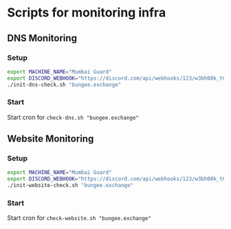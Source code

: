 # Scripts for monitoring infra

## DNS Monitoring
### Setup
```bash
export MACHINE_NAME="Mumbai Guard"
export DISCORD_WEBHOOK="https://discord.com/api/webhooks/123/w3bh00k_t0k3n"
./init-dns-check.sh "bungee.exchange"
```

### Start
Start cron for `check-dns.sh "bungee.exchange"`

## Website Monitoring
### Setup
```bash
export MACHINE_NAME="Mumbai Guard"
export DISCORD_WEBHOOK="https://discord.com/api/webhooks/123/w3bh00k_t0k3n"
./init-website-check.sh "bungee.exchange"
```

### Start
Start cron for `check-website.sh "bungee.exchange"`
